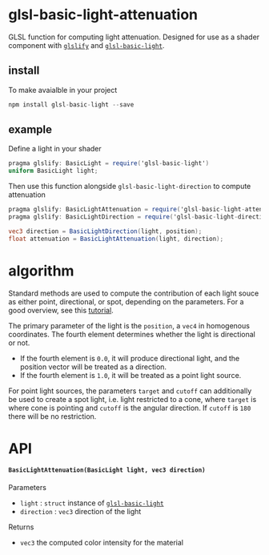 # glsl-basic-light-attenuation

GLSL function for computing light attenuation. Designed for use as a shader component with [`glslify`](https://github.com/stackgl/glslify) and [`glsl-basic-light`](https://github.com/stackgl/glslify).

## install

To make avaialble in your project

```javascript
npm install glsl-basic-light --save
```

## example

Define a light in your shader

```glsl
pragma glslify: BasicLight = require('glsl-basic-light')
uniform BasicLight light;
```

Then use this function alongside `glsl-basic-light-direction` to compute attenuation

```glsl
pragma glslify: BasicLightAttenuation = require('glsl-basic-light-attenuation')
pragma glslify: BasicLightDirection = require('glsl-basic-light-direction')

vec3 direction = BasicLightDirection(light, position);
float attenuation = BasicLightAttenuation(light, direction);
```

# algorithm

Standard methods are used to compute the contribution of each light souce as either point, directional, or spot, depending on the parameters. For a good overview, see this [tutorial](http://www.tomdalling.com/blog/modern-opengl/07-more-lighting-ambient-specular-attenuation-gamma/).

The primary parameter of the light is the `position`, a `vec4` in homogenous coordinates. The fourth element determines whether the light is directional or not. 

- If the fourth element is `0.0`, it will produce directional light, and the position vector will be treated as a direction. 
- If the fourth element is `1.0`, it will be treated as a point light source. 

For point light sources, the parameters `target` and `cutoff` can additionally be used to create a spot light, i.e. light restricted to a cone, where `target` is where cone is pointing and `cutoff` is the angular direction. If `cutoff` is `180` there will be no restriction.

# API

#### `BasicLightAttenuation(BasicLight light, vec3 direction)`

Parameters
- `light` : `struct` instance of [`glsl-basic-light`](https://github.com/freeman-lab/glsl-basic-light)
- `direction` : `vec3` direction of the light

Returns
- `vec3` the computed color intensity for the material
